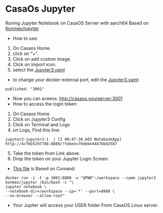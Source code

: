 

# CasaOs Jupyter
Runing Jupyter Notebook on CasaOS Server with aarch64
Based on [Konmeo/jupyter](https://hub.docker.com/r/konmeo/jupyterlab)
- How to use:
1. On Casaos Home.
2. click on "+".
3. Click on add custom image.
4. Click on import icon.
5. select the [Jupyter3.yaml](https://github.com/hqnicolas/CasaOsJupyter/blob/main/jupyter3.yaml)
- to change your docker external port, edit the [Jupyter3.yaml](https://github.com/hqnicolas/CasaOsJupyter/blob/main/jupyter3.yaml):
```
published: "3001"
```
- Now you can aceess: http://casaos.yourserver:3001
- How to access the login token:
1. On Casaos Home
2. Click on Jupyter3 Config
3. Click on Terminal and Logs
4. on Logs, Find this line:
```
jupyter3-jupyter3-1  | [I 08:47:36.603 NotebookApp] http://4cf6b5297786:8888/?token=70debe4447bbd2587
```
5. Take the token from Link above.
6. Drop the token on your Jupyter Login Screen.
- [This file](https://github.com/hqnicolas/CasaOsJupyter/blob/main/jupyter3.yaml) is Based on Comand:
```
docker run -i -t -p 3001:8888 -v "$PWD":/workspace --name jupyter3 konmeo/jupyter /bin/bash -c "\
jupyter notebook \
--notebook-dir=/workspace --ip='*' --port=8888 \
--no-browser --allow-root"
``` 
- Your Jupiter will access your USER folder From CasaOS Linux server.
